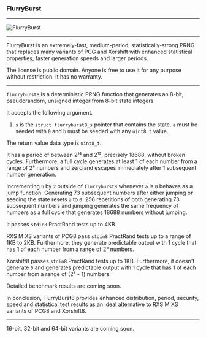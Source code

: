 ### FlurryBurst

---

![FlurryBurst](https://repository-images.githubusercontent.com/1027433458/ac578053-7f9c-47ce-ac02-531e9b1c339c "FlurryBurst")

---

FlurryBurst is an extremely-fast, medium-period, statistically-strong PRNG that replaces many variants of PCG and Xorshift with enhanced statistical properties, faster generation speeds and larger periods.

The license is public domain. Anyone is free to use it for any purpose without restriction. It has no warranty.

---

`flurryburst8` is a deterministic PRNG function that generates an 8-bit, pseudorandom, unsigned integer from 8-bit state integers.

It accepts the following argument.

1. `s` is the `struct flurryburst8_s` pointer that contains the state. `a` must be seeded with `0` and `b` must be seeded with any `uint8_t` value.

The return value data type is `uint8_t`.

It has a period of between 2¹⁴ and 2¹⁵, precisely 18688, without broken cycles. Furthermore, a full cycle generates at least 1 of each number from a range of 2⁸ numbers and zeroland escapes immediately after 1 subsequent number generation.

Incrementing `b` by `2` outside of `flurryburst8` whenever `a` is `0` behaves as a jump function. Generating 73 subsequent numbers after either jumping or seeding the state resets `a` to `0`. 256 repetitions of both generating 73 subsequent numbers and jumping generates the same frequency of numbers as a full cycle that generates 18688 numbers without jumping.

It passes `stdin8` PractRand tests up to 4KB.

RXS M XS variants of PCG8 pass `stdin8` PractRand tests up to a range of 1KB to 2KB. Furthermore, they generate predictable output with 1 cycle that has 1 of each number from a range of 2⁸ numbers.

Xorshift8 passes `stdin8` PractRand tests up to 1KB. Furthermore, it doesn't generate `0` and generates predictable output with 1 cycle that has 1 of each number from a range of (2⁸ - 1) numbers.

Detailed benchmark results are coming soon.

In conclusion, FlurryBurst8 provides enhanced distribution, period, security, speed and statistical test results as an ideal alternative to RXS M XS variants of PCG8 and Xorshift8.

---

16-bit, 32-bit and 64-bit variants are coming soon.
